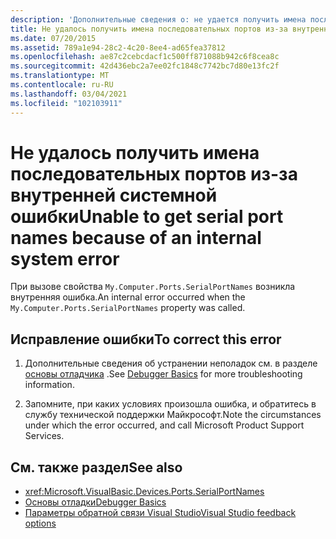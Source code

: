 ```yaml
---
description: 'Дополнительные сведения о: не удается получить имена последовательных портов из-за внутренней системной ошибки'
title: Не удалось получить имена последовательных портов из-за внутренней системной ошибки
ms.date: 07/20/2015
ms.assetid: 789a1e94-28c2-4c20-8ee4-ad65fea37812
ms.openlocfilehash: ae87c2cebcdacf1c500ff871088b942c6f8cea8c
ms.sourcegitcommit: 42d436ebc2a7ee02fc1848c7742bc7d80e13fc2f
ms.translationtype: MT
ms.contentlocale: ru-RU
ms.lasthandoff: 03/04/2021
ms.locfileid: "102103911"
---
```

# <a name="unable-to-get-serial-port-names-because-of-an-internal-system-error"></a><span data-ttu-id="403dd-103">Не удалось получить имена последовательных портов из-за внутренней системной ошибки</span><span class="sxs-lookup"><span data-stu-id="403dd-103">Unable to get serial port names because of an internal system error</span></span>

<span data-ttu-id="403dd-104">При вызове свойства `My.Computer.Ports.SerialPortNames` возникла внутренняя ошибка.</span><span class="sxs-lookup"><span data-stu-id="403dd-104">An internal error occurred when the `My.Computer.Ports.SerialPortNames` property was called.</span></span>  
  
## <a name="to-correct-this-error"></a><span data-ttu-id="403dd-105">Исправление ошибки</span><span class="sxs-lookup"><span data-stu-id="403dd-105">To correct this error</span></span>  
  
1. <span data-ttu-id="403dd-106">Дополнительные сведения об устранении неполадок см. в разделе [основы отладчика](/visualstudio/debugger/debugger-basics) .</span><span class="sxs-lookup"><span data-stu-id="403dd-106">See [Debugger Basics](/visualstudio/debugger/debugger-basics) for more troubleshooting information.</span></span>  
  
2. <span data-ttu-id="403dd-107">Запомните, при каких условиях произошла ошибка, и обратитесь в службу технической поддержки Майкрософт.</span><span class="sxs-lookup"><span data-stu-id="403dd-107">Note the circumstances under which the error occurred, and call Microsoft Product Support Services.</span></span>  
  
## <a name="see-also"></a><span data-ttu-id="403dd-108">См. также раздел</span><span class="sxs-lookup"><span data-stu-id="403dd-108">See also</span></span>

- <xref:Microsoft.VisualBasic.Devices.Ports.SerialPortNames>
- [<span data-ttu-id="403dd-109">Основы отладки</span><span class="sxs-lookup"><span data-stu-id="403dd-109">Debugger Basics</span></span>](/visualstudio/debugger/debugger-basics)
- [<span data-ttu-id="403dd-110">Параметры обратной связи Visual Studio</span><span class="sxs-lookup"><span data-stu-id="403dd-110">Visual Studio feedback options</span></span>](/visualstudio/ide/feedback-options)
